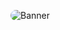 ![Banner](https://github.com/user-attachments/assets/c37aa0b4-9a51-46df-af79-901e272bf960)
<style>
  img{
    border-radius: 50px;
  }
</style>
